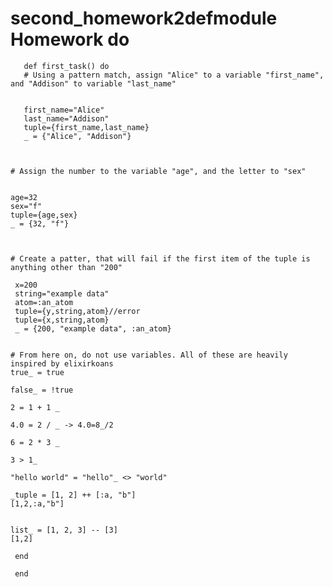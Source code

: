    # second_homework2defmodule Homework do

       def first_task() do
       # Using a pattern match, assign "Alice" to a variable "first_name", and "Addison" to variable "last_name"
 

       first_name="Alice"
       last_name="Addison"
       tuple={first_name,last_name}
       _ = {"Alice", "Addison"}



    # Assign the number to the variable "age", and the letter to "sex"


    age=32
    sex="f"
    tuple={age,sex}
    _ = {32, "f"}



    # Create a patter, that will fail if the first item of the tuple is anything other than "200"
    
     x=200
     string="example data"
     atom=:an_atom
     tuple={y,string,atom}//error
     tuple={x,string,atom}
     _ = {200, "example data", :an_atom}


    # From here on, do not use variables. All of these are heavily inspired by elixirkoans
    true_ = true

    false_ = !true

    2 = 1 + 1 _

    4.0 = 2 / _ -> 4.0=8_/2

    6 = 2 * 3 _

    3 > 1_

    "hello world" = "hello"_ <> "world"
    
    _tuple = [1, 2] ++ [:a, "b"]
    [1,2,:a,"b"]


    list_ = [1, 2, 3] -- [3]
    [1,2]

     end
  
     end
